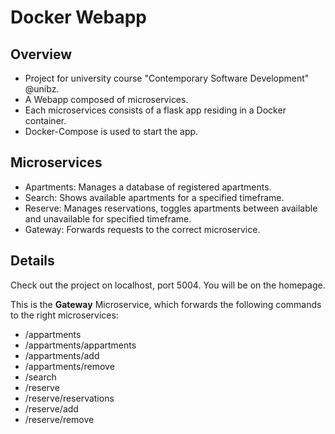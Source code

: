 # Docker Webapp

## Overview 

* Project for university course "Contemporary Software Development" @unibz. 
* A Webapp composed of microservices. 
* Each microservices consists of a flask app residing in a Docker container. 
* Docker-Compose is used to start the app.  

## Microservices 

* Apartments: Manages a database of registered apartments.
* Search: Shows available apartments for a specified timeframe.
* Reserve: Manages reservations, toggles apartments between available and unavailable for specified timeframe. 
* Gateway: Forwards requests to the correct microservice. 

## Details 

Check out the project on localhost, port 5004. You will be on the homepage.

This is the **Gateway** Microservice, which forwards the following commands to the right microservices: 

* /appartments
* /appartments/appartments
* /appartments/add
* /appartments/remove
* /search
* /reserve
* /reserve/reservations
* /reserve/add
* /reserve/remove





